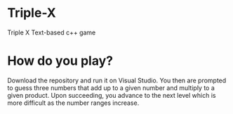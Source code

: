 # Triple-X
Triple X Text-based c++ game


# How do you play?

Download the repository and run it on Visual Studio. You then are prompted to guess three numbers that add up to a given number and multiply to a given product. Upon succeeding, you advance to the next level which is more difficult as the number ranges increase.
